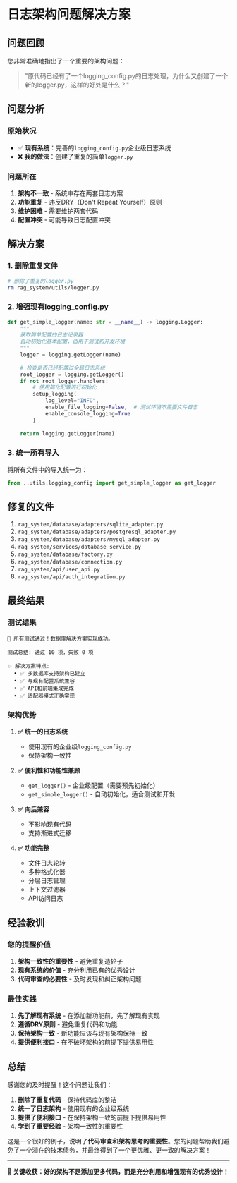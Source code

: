 # 日志架构问题解决方案

## 问题回顾

您非常准确地指出了一个重要的架构问题：

> "原代码已经有了一个logging_config.py的日志处理，为什么又创建了一个新的logger.py，这样的好处是什么？"

## 问题分析

### 原始状况
- ✅ **现有系统**：完善的`logging_config.py`企业级日志系统
- ❌ **我的做法**：创建了重复的简单`logger.py`

### 问题所在
1. **架构不一致** - 系统中存在两套日志方案
2. **功能重复** - 违反DRY（Don't Repeat Yourself）原则
3. **维护困难** - 需要维护两套代码
4. **配置冲突** - 可能导致日志配置冲突

## 解决方案

### 1. 删除重复文件
```bash
# 删除了重复的logger.py
rm rag_system/utils/logger.py
```

### 2. 增强现有logging_config.py
```python
def get_simple_logger(name: str = __name__) -> logging.Logger:
    """
    获取简单配置的日志记录器
    自动初始化基本配置，适用于测试和开发环境
    """
    logger = logging.getLogger(name)
    
    # 检查是否已经配置过全局日志系统
    root_logger = logging.getLogger()
    if not root_logger.handlers:
        # 使用简化配置进行初始化
        setup_logging(
            log_level="INFO",
            enable_file_logging=False,  # 测试环境不需要文件日志
            enable_console_logging=True
        )
    
    return logging.getLogger(name)
```

### 3. 统一所有导入
将所有文件中的导入统一为：
```python
from ..utils.logging_config import get_simple_logger as get_logger
```

## 修复的文件

1. `rag_system/database/adapters/sqlite_adapter.py`
2. `rag_system/database/adapters/postgresql_adapter.py`
3. `rag_system/database/adapters/mysql_adapter.py`
4. `rag_system/services/database_service.py`
5. `rag_system/database/factory.py`
6. `rag_system/database/connection.py`
7. `rag_system/api/user_api.py`
8. `rag_system/api/auth_integration.py`

## 最终结果

### 测试结果
```
🎉 所有测试通过！数据库解决方案实现成功。

测试总结: 通过 10 项，失败 0 项

✨ 解决方案特点:
  • ✅ 多数据库支持架构已建立
  • ✅ 与现有配置系统兼容
  • ✅ API和前端集成完成
  • ✅ 适配器模式正确实现
```

### 架构优势

1. **✅ 统一的日志系统**
   - 使用现有的企业级`logging_config.py`
   - 保持架构一致性

2. **✅ 便利性和功能性兼顾**
   - `get_logger()` - 企业级配置（需要预先初始化）
   - `get_simple_logger()` - 自动初始化，适合测试和开发

3. **✅ 向后兼容**
   - 不影响现有代码
   - 支持渐进式迁移

4. **✅ 功能完整**
   - 文件日志轮转
   - 多种格式化器
   - 分层日志管理
   - 上下文过滤器
   - API访问日志

## 经验教训

### 您的提醒价值
1. **架构一致性的重要性** - 避免重复造轮子
2. **现有系统的价值** - 充分利用已有的优秀设计
3. **代码审查的必要性** - 及时发现和纠正架构问题

### 最佳实践
1. **先了解现有系统** - 在添加新功能前，先了解现有实现
2. **遵循DRY原则** - 避免重复代码和功能
3. **保持架构一致** - 新功能应该与现有架构保持一致
4. **提供便利接口** - 在不破坏架构的前提下提供易用性

## 总结

感谢您的及时提醒！这个问题让我们：

1. **删除了重复代码** - 保持代码库的整洁
2. **统一了日志架构** - 使用现有的企业级系统
3. **提供了便利接口** - 在保持架构一致的前提下提供易用性
4. **学到了重要经验** - 架构一致性的重要性

这是一个很好的例子，说明了**代码审查和架构思考的重要性**。您的问题帮助我们避免了一个潜在的技术债务，并最终得到了一个更优雅、更一致的解决方案！

---

**🎯 关键收获：好的架构不是添加更多代码，而是充分利用和增强现有的优秀设计！**